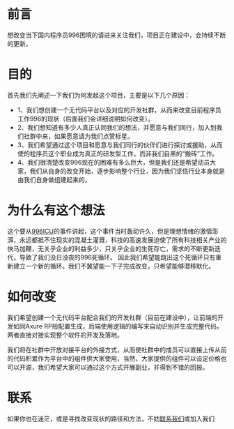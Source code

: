 # 前言
想改变当下国内程序员996困境的请进来关注我们，项目正在建设中，会持续不断的更新。

# 目的
首先我们先阐述一下我们为何发起这个项目，主要是以下几个原因：
- 1、我们想创建一个无代码平台以及对应的开发社群，从而来改变目前程序员工作996的现状（后面我们会详细说明如何改变）。
- 2、我们想知道有多少人真正认同我们的想法，并愿意与我们同行，加入到我们社群中来，如果愿意请为我们点赞标星。
- 3、我们希望通过这个项目和愿意与我们同行的伙伴们进行探讨或援助，从而使的程序员这个职业成为真正的研发型工作，而非我们自黑的“搬砖”工作。
- 4、我们很清楚改变996现在的困难有多么巨大，但是我们还是希望动员大家，我们从自身的改变开始，逐步影响整个行业，因为我们坚信行业本身就是由我们自身做组建起来的。
	
# 为什么有这个想法
这个要从[996ICU](https://996.icu/#/zh_CN)的事件讲起，这个事件当时轰动许久，但是理想情绪的激情澎湃，永远都抵不住现实的混凝土灌溉，科技的高速发展迫使了所有科技相关产业的快马加鞭，无关乎企业的利益多少，只关乎企业的生死存亡，需求的不断更新迭代，导致了我们没日没夜的996死循环。
因此我们希望能跳出这个死循环只有重新建立一个新的循环。我们不冀望能一下子完成改变，只希望能够潜移默化。

# 如何改变
我们希望创建一个无代码平台配合我们的开发社群（目前在建设中），让前端的开发如同Axure RP般配置生成，后端使用逻辑的编写来自动识别并生成完整代码。两者直接对接实现整个软件的开发及落地。

我们将在社群中开放对接平台的外接方式，从而使社群中的成员可以直接上传从前的代码积累作为平台中的组件供大家使用，当然，大家提供的组件可以设定价格也可以开源，我们希望大家可以通过这个方式开展副业，并得到不错的回报。

# 联系
如果你也在迷茫，或是寻找改变现状的路径和方法，不妨[联系我们](mailto:dingdawei@mymovement.xyz)或加入我们
